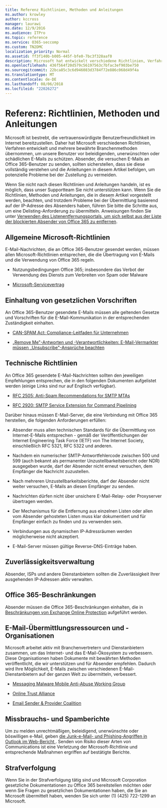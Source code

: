 ```yaml
---
title: Referenz Richtlinien, Methoden und Anleitungen
ms.author: krowley
author: kccross
manager: laurawi
ms.date: 12/9/2016
ms.audience: ITPro
ms.topic: reference
ms.service: O365-seccomp
ms.custom: TN2DMC
localization_priority: Normal
ms.assetid: ff3f140b-b005-445f-bfe0-7bc3f328aaf0
description: Microsoft hat entwickelt verschiedene Richtlinien, Verfahren und angenommenen mehrere bewährten um unsere Benutzer beleidigend, unerwünschte oder böswilligen e-Mail schützen.
ms.openlocfilehash: 436f564f20d579c56197563c7bfac3ef903be750
ms.sourcegitcommit: 22bca85c3c6d946083d3784f72e886c068d49f4a
ms.translationtype: MT
ms.contentlocale: de-DE
ms.lasthandoff: 08/06/2018
ms.locfileid: "22026272"
---
```

# <a name="reference-policies-practices-and-guidelines"></a>Referenz: Richtlinien, Methoden und Anleitungen
  
Microsoft ist bestrebt, die vertrauenswürdigste Benutzerfreundlichkeit im Internet bereitzustellen. Daher hat Microsoft verschiedenen Richtlinien, Verfahren entwickelt und mehrere bewährte Branchenmethoden übernommen, um unsere Benutzer vor beleidigenden, unerwünschten oder schädlichen E-Mails zu schützen. Absender, die versuchen E-Mails an Office 365-Benutzer zu senden, sollten sicherstellen, dass sie diese vollständig verstehen und die Anleitungen in diesem Artikel befolgen, um potenzielle Probleme bei der Zustellung zu vermeiden.
  
Wenn Sie nicht nach diesen Richtlinien und Anleitungen handeln, ist es möglich, dass unser Supportteam Sie nicht unterstützen kann. Wenn Sie die Richtlinien, Methoden und Anleitungen, die in diesem Artikel vorgestellt werden, beachten, und trotzdem Probleme bei der Übermittlung basierend auf der IP-Adresse des Absenders haben, führen Sie bitte die Schritte aus, um eine Delisting-Anforderung zu übermitteln. Anweisungen finden Sie unter [Verwenden des Listenentfernungsportals, um sich selbst aus der Liste der blockierten Absender von Office 365 zu entfernen](use-the-delist-portal-to-remove-yourself-from-the-office-365-blocked-senders-lis.md).
  
## <a name="general-microsoft-policies"></a>Allgemeine Microsoft-Richtlinien
<a name="GenMsftPolicies"> </a>

E-Mail-Nachrichten, die an Office 365-Benutzer gesendet werden, müssen allen Microsoft-Richtlinien entsprechen, die die Übertragung von E-Mails und die Verwendung von Office 365 regeln.
  
- Nutzungsbedingungen Office 365; insbesondere das Verbot der Verwendung des Diensts zum Verbreiten von Spam oder Malware
    
- [Microsoft-Servicevertrag](https://www.microsoft.com/servicesagreement/)
    
## <a name="governmental-regulations"></a>Einhaltung von gesetzlichen Vorschriften
<a name="GovtRegulations"> </a>

An Office 365-Benutzer gesendete E-Mails müssen alle geltenden Gesetze und Vorschriften für die E-Mail-Kommunikation in der entsprechenden Zuständigkeit einhalten.
  
- [CAN-SPAM Act: Compliance-Leitfaden für Unternehmen](https://www.ftc.gov/tips-advice/business-center/guidance/can-spam-act-compliance-guide-business)
    
- [„Remove Me"-Antworten und -Verantwortlichkeiten: E-Mail-Vermarkter müssen „Unsubscribe"-Ansprüche beachten](https://www.lawpublish.com/ftc-emai-marketers-unsubscribe-claims.mdl)
    
## <a name="technical-guidelines"></a>Technische Richtlinien
<a name="TechGuidelines"> </a>

An Office 365 gesendete E-Mail-Nachrichten sollten den jeweiligen Empfehlungen entsprechen, die in den folgenden Dokumenten aufgelistet werden (einige Links sind nur auf Englisch verfügbar).
  
- [RFC 2505: Anti-Spam Recommendations for SMTP MTAs](https://www.ietf.org/rfc/rfc2505.txt)
    
- [RFC 2920: SMTP Service Extension for Command Pipelining](https://www.ietf.org/rfc/rfc2920.txt)
    
Darüber hinaus müssen E-Mail-Server, die eine Verbindung mit Office 365 herstellen, die folgenden Anforderungen erfüllen:
  
- Absender muss allen technischen Standards für die Übermittlung von Internet-E-Mails entsprechen - gemäß der Veröffentlichungen der Internet Engineering Task Force (IETF) von The Internet Society, einschließlich RFC 5321, RFC 5322 und anderen. 
    
- Nachdem ein numerischer SMTP-Antwortfehlercode zwischen 500 und 599 (auch bekannt als permanenter Unzustellbarkeitsbericht oder NDR) ausgegeben wurde, darf der Absender nicht erneut versuchen, dem Empfänger die Nachricht zuzustellen.
    
- Nach mehreren Unzustellbarkeitsberichte, darf der Absender nicht weiter versuchen, E-Mails an diesen Empfänger zu senden.
    
- Nachrichten dürfen nicht über unsichere E-Mail-Relay- oder Proxyserver übertragen werden.
    
- Der Mechanismus für die Entfernung aus einzelnen Listen oder allen vom Absender gehosteten Listen muss klar dokumentiert und für Empfänger einfach zu finden und zu verwenden sein.
    
- Verbindungen aus dynamischen IP-Adressräumen werden möglicherweise nicht akzeptiert.
    
- E-Mail-Server müssen gültige Reverse-DNS-Einträge haben.
    
## <a name="reputation-management"></a>Zuverlässigkeitsverwaltung
<a name="RepManagement"> </a>

Absender, ISPs und andere Dienstanbietern sollten die Zuverlässigkeit Ihrer ausgehenden IP-Adressen aktiv verwalten.
  
## <a name="office-365-limits"></a>Office 365-Beschränkungen
<a name="sectionSection4"> </a>

Absender müssen die Office 365-Beschränkungen einhalten, die in [Beschränkungen von Exchange Online Protection](https://technet.microsoft.com/library/exchange-online-protection-limits.aspx) aufgeführt werden.
  
## <a name="email-delivery-resources-and-organizations"></a>E-Mail-Übermittlungsressourcen und -Organisationen
<a name="sectionSection5"> </a>

Microsoft arbeitet aktiv mit Branchenvertretern und Dienstanbietern zusammen, um das Internet- und das E-Mail-Ökosystem zu verbessern. Diese Organisationen haben Dokumente mit bewährten Methoden veröffentlicht, die wir unterstützen und für Absender empfehlen. Dadurch wird Ihre Möglichkeit, E-Mails zwischen verschiedenen E-Mail-Dienstanbietern auf der ganzen Welt zu übermitteln, verbessert.
  
- [Messaging Malware Mobile Anti-Abuse Working Group](https://www.m3aawg.org/)
    
- [ Online Trust Alliance ](https://www.otalliance.org/resources)
    
- [Email Sender &amp; Provider Coalition](http://www.espcoalition.org/)
    
## <a name="abuse-and-spam-reporting"></a>Missbrauchs- und Spamberichte
<a name="AbuseSpamReports"> </a>

Um zu melden unrechtmäßigen, beleidigend, unerwünschte oder böswilligen e-Mail, geben [die Junk-e-Mail- und Phishing-Angriffen in Outlook im Web-Bericht ](report-junk-email-and-phishing-scams-in-outlook-on-the-web-eop.md). Senden von Risiko dieser Arten von Communications ist eine Verletzung der Microsoft-Richtlinie und entsprechende Maßnahmen ergriffen auf bestätigte Berichte.
  
## <a name="law-enforcement"></a>Strafverfolgung
<a name="sectionSection7"> </a>

Wenn Sie in der Strafverfolgung tätig sind und Microsoft Corporation gesetzliche Dokumentationen zu Office 365 bereitstellen möchten oder wenn Sie Fragen zu gesetzlichen Dokumentationen haben, die Sie an Microsoft übermittelt haben, wenden Sie sich unter (1) (425) 722-1299 an Microsoft.
  

